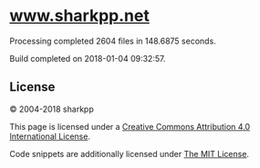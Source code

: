 # www.sharkpp.net

Processing completed 2604 files in 148.6875 seconds.

Build completed on 2018-01-04 09:32:57.

## License

&copy; 2004-2018 sharkpp

This page is licensed under a [Creative Commons Attribution 4.0 International License](http://creativecommons.org/licenses/by/4.0/).

Code snippets are additionally licensed under [The MIT License](http://opensource.org/licenses/MIT).
